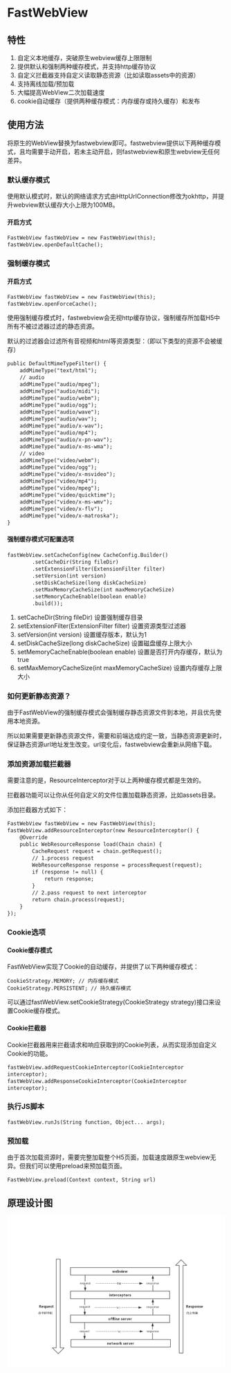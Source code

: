 # FastWebView
## 特性

1. 自定义本地缓存，突破原生webview缓存上限限制
2. 提供默认和强制两种缓存模式，并支持http缓存协议
3. 自定义拦截器支持自定义读取静态资源（比如读取assets中的资源）
4. 支持离线加载/预加载
5. 大幅提高WebView二次加载速度
6. cookie自动缓存（提供两种缓存模式：内存缓存或持久缓存）和发布

## 使用方法
将原生的WebView替换为fastwebview即可。fastwebview提供以下两种缓存模式，且均需要手动开启，若未主动开启，则fastwebview和原生webview无任何差异。

### 默认缓存模式

使用默认模式时，默认的网络请求方式由HttpUrlConnection修改为okhttp，并提升webview默认缓存大小上限为100MB。

#### 开启方式

```
FastWebView fastWebView = new FastWebView(this);
fastWebView.openDefaultCache();
```

### 强制缓存模式

#### 开启方式

```
FastWebView fastWebView = new FastWebView(this);
fastWebView.openForceCache();
```

使用强制缓存模式时，fastwebview会无视http缓存协议，强制缓存所加载H5中所有不被过滤器过滤的静态资源。

默认的过滤器会过滤所有音视频和html等资源类型：（即以下类型的资源不会被缓存）

```
public DefaultMimeTypeFilter() {
    addMimeType("text/html");
    // audio
    addMimeType("audio/mpeg");
    addMimeType("audio/midi");
    addMimeType("audio/webm");
    addMimeType("audio/ogg");
    addMimeType("audio/wave");
    addMimeType("audio/wav");
    addMimeType("audio/x-wav");
    addMimeType("audio/mp4");
    addMimeType("audio/x-pn-wav");
    addMimeType("audio/x-ms-wma");
    // video
    addMimeType("video/webm");
    addMimeType("video/ogg");
    addMimeType("video/x-msvideo");
    addMimeType("video/mp4");
    addMimeType("video/mpeg");
    addMimeType("video/quicktime");
    addMimeType("video/x-ms-wmv");
    addMimeType("video/x-flv");
    addMimeType("video/x-matroska");
}
```

#### 强制缓存模式可配置选项

```
fastWebView.setCacheConfig(new CacheConfig.Builder()
        .setCacheDir(String fileDir)
        .setExtensionFilter(ExtensionFilter filter)
        .setVersion(int version)
        .setDiskCacheSize(long diskCacheSize)
        .setMaxMemoryCacheSize(int maxMemoryCacheSize)
        .setMemoryCacheEnable(boolean enable)
        .build());
```

1. setCacheDir(String fileDir) 设置强制缓存目录
2. setExtensionFilter(ExtensionFilter filter) 设置资源类型过滤器
3. setVersion(int version) 设置缓存版本，默认为1
4. setDiskCacheSize(long diskCacheSize) 设置磁盘缓存上限大小
5. setMemoryCacheEnable(boolean enable) 设置是否打开内存缓存，默认为true
6. setMaxMemoryCacheSize(int maxMemoryCacheSize) 设置内存缓存上限大小

### 如何更新静态资源？

由于FastWebView的强制缓存模式会强制缓存静态资源文件到本地，并且优先使用本地资源。

所以如果需要更新静态资源文件，需要和前端达成约定一致，当静态资源更新时，保证静态资源url地址发生改变。url变化后，fastwebview会重新从网络下载。

### 添加资源加载拦截器

需要注意的是，ResourceInterceptor对于以上两种缓存模式都是生效的。

拦截器功能可以让你从任何自定义的文件位置加载静态资源，比如assets目录。

添加拦截器方式如下：

```
FastWebView fastWebView = new FastWebView(this);
fastWebView.addResourceInterceptor(new ResourceInterceptor() {
    @Override
    public WebResourceResponse load(Chain chain) {
    	CacheRequest request = chain.getRequest();
    	// 1.process request	
    	WebResourceResponse response = processRequest(request);
    	if (response != null) {
    		return response;
    	}
    	// 2.pass request to next interceptor
        return chain.process(request);
    }
});
```
### Cookie选项
#### Cookie缓存模式
FastWebView实现了Cookie的自动缓存，并提供了以下两种缓存模式：
```
CookieStrategy.MEMORY; // 内存缓存模式
CookieStrategy.PERSISTENT; // 持久缓存模式
```
可以通过fastWebView.setCookieStrategy(CookieStrategy strategy)接口来设置Cookie缓存模式。

#### Cookie拦截器
Cookie拦截器用来拦截请求和响应获取到的Cookie列表，从而实现添加自定义Cookie的功能。
```
fastWebView.addRequestCookieInterceptor(CookieInterceptor interceptor);
fastWebView.addResponseCookieInterceptor(CookieInterceptor interceptor);
```
### 执行JS脚本

```
fastWebView.runJs(String function, Object... args);
```

### 预加载
由于首次加载资源时，需要完整加载整个H5页面，加载速度跟原生webview无异。但我们可以使用preload来预加载页面。
```
FastWebView.preload(Context context, String url)
```

## 原理设计图

![design](readme.png)
